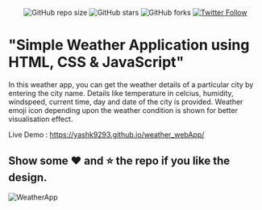 <div align="center">
  
  ![GitHub repo size](https://img.shields.io/github/repo-size/yashk9293/weather_webApp)
  ![GitHub stars](https://img.shields.io/github/stars/yashk9293/weather_webApp)
  ![GitHub forks](https://img.shields.io/github/forks/yashk9293/weather_webApp?style=social)
  [![Twitter Follow](https://img.shields.io/twitter/follow/Yashk_9293?style=social)](https://twitter.com/intent/follow?screen_name=Yashk_9293)

</div>

# "Simple Weather Application using HTML, CSS &amp; JavaScript"
In this weather app, you can get the weather details of a particular city by entering the city name. Details like temperature in celcius, humidity, windspeed, current time, day and date of the city is provided. Weather emoji icon depending upon the weather condition is shown for better visualisation effect.

Live Demo : https://yashk9293.github.io/weather_webApp/

## Show some :heart: and :star: the repo if you like the design.
![WeatherApp]()
